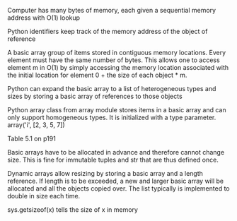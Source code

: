 Computer has many bytes of memory, each given a sequential memory address with O(1) lookup

Python identifiers keep track of the memory address of the object of reference

A basic array group of items stored in contiguous memory locations. Every element must have the same number of bytes. This allows one to access element m in O(1) by simply accessing the memory location associated with the initial location for element 0 + the size of each object * m. 

Python can expand the basic array to a list of heterogeneous types and sizes by storing a basic array of references to those objects

Python array class from array module stores items in a basic array and can only support homogeneous types. It is initialized with a type parameter. array('i', [2, 3, 5, 7])

Table 5.1 on p191

Basic arrays have to be allocated in advance and therefore cannot change size. This is fine for immutable tuples and str that are thus defined once.

Dynamic arrays allow resizing by storing a basic array and a length reference. If length is to be exceeded, a new and larger basic array will be allocated and all the objects copied over. The list typically is implemented to double in size each time.

sys.getsizeof(x) tells the size of x in memory
